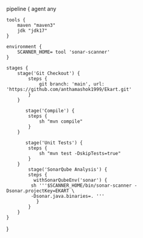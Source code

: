pipeline {
    agent any
    
    tools {
        maven "maven3"
        jdk "jdk17"
    }
    
    environment {
        SCANNER_HOME= tool 'sonar-scanner'
    }

    stages {
        stage('Git Checkout') {
            steps {
                git branch: 'main', url: 'https://github.com/anthamashok1999/Ekart.git'
            }
        }
        
           stage('Compile') {
            steps {
                sh "mvn compile"
            }
        }
        
           stage('Unit Tests') {
            steps {
                sh "mvn test -DskipTests=true"
            }
        }
            stage('SonarQube Analysis') {
            steps {
              withSonarQubeEnv('sonar') {
             sh '''$SCANNER_HOME/bin/sonar-scanner -Dsonar.projectKey=EKART \
             -Dsonar.java.binaries=. '''
               }  
            }
        }
    }
}
